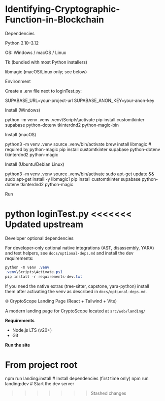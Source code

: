 # Identifying-Cryptographic-Function-in-Blockchain

Dependencies

Python 3.10–3.12

OS: Windows / macOS / Linux

Tk (bundled with most Python installers)

libmagic (macOS/Linux only; see below)

Environment

Create a .env file next to loginTest.py:

SUPABASE_URL=your-project-url
SUPABASE_ANON_KEY=your-anon-key


Install (Windows)

python -m venv .venv
.venv\Scripts\activate
pip install customtkinter supabase python-dotenv tkinterdnd2 python-magic-bin


Install (macOS)

python3 -m venv .venv
source .venv/bin/activate
brew install libmagic          # required by python-magic
pip install customtkinter supabase python-dotenv tkinterdnd2 python-magic


Install (Ubuntu/Debian Linux)

python3 -m venv .venv
source .venv/bin/activate
sudo apt-get update && sudo apt-get install -y libmagic1
pip install customtkinter supabase python-dotenv tkinterdnd2 python-magic


Run

python loginTest.py
<<<<<<< Updated upstream
=======

Developer optional dependencies

For developer-only optional native integrations (AST, disassembly, YARA) and test helpers, see `docs/optional-deps.md` and install the dev requirements:

```powershell
python -m venv .venv
.venv\Scripts\Activate.ps1
pip install -r requirements-dev.txt
```

If you need the native extras (tree-sitter, capstone, yara-python) install them after activating the venv as described in `docs/optional-deps.md`.


🌐 CryptoScope Landing Page (React + Tailwind + Vite)

A modern landing page for CryptoScope located at
`src/web/landing/`

**Requirements**
- Node.js LTS (v20+)
- Git

**Run the site**

# From project root
npm run landing:install     # Install dependencies (first time only)
npm run landing:dev         # Start the dev server
>>>>>>> Stashed changes
